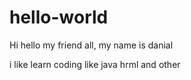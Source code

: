 # hello-world
Hi hello my friend all, my name is danial

i like learn coding like java hrml and other
